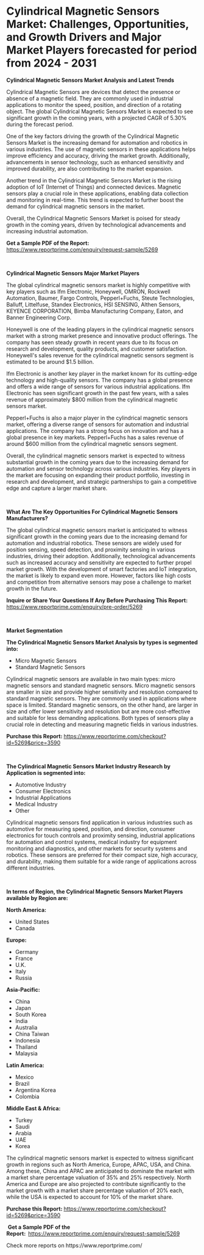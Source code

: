 <p><h1>Cylindrical Magnetic Sensors Market: Challenges, Opportunities, and Growth Drivers and Major Market Players forecasted for period from 2024 - 2031</h1></p><p><strong>Cylindrical Magnetic Sensors Market Analysis and Latest Trends</strong></p>
<p><p>Cylindrical Magnetic Sensors are devices that detect the presence or absence of a magnetic field. They are commonly used in industrial applications to monitor the speed, position, and direction of a rotating object. The global Cylindrical Magnetic Sensors Market is expected to see significant growth in the coming years, with a projected CAGR of 5.30% during the forecast period.</p><p>One of the key factors driving the growth of the Cylindrical Magnetic Sensors Market is the increasing demand for automation and robotics in various industries. The use of magnetic sensors in these applications helps improve efficiency and accuracy, driving the market growth. Additionally, advancements in sensor technology, such as enhanced sensitivity and improved durability, are also contributing to the market expansion.</p><p>Another trend in the Cylindrical Magnetic Sensors Market is the rising adoption of IoT (Internet of Things) and connected devices. Magnetic sensors play a crucial role in these applications, enabling data collection and monitoring in real-time. This trend is expected to further boost the demand for cylindrical magnetic sensors in the market.</p><p>Overall, the Cylindrical Magnetic Sensors Market is poised for steady growth in the coming years, driven by technological advancements and increasing industrial automation.</p></p>
<p><strong>Get a Sample PDF of the Report:&nbsp;</strong> <a href="https://www.reportprime.com/enquiry/request-sample/5269">https://www.reportprime.com/enquiry/request-sample/5269</a></p>
<p>&nbsp;</p>
<p><strong>Cylindrical Magnetic Sensors Major Market Players</strong></p>
<p><p>The global cylindrical magnetic sensors market is highly competitive with key players such as Ifm Electronic, Honeywell, OMRON, Rockwell Automation, Baumer, Fargo Controls, Pepperl+Fuchs, Steute Technologies, Balluff, Littelfuse, Standex Electronics, HSI SENSING, Althen Sensors, KEYENCE CORPORATION, Bimba Manufacturing Company, Eaton, and Banner Engineering Corp.</p><p>Honeywell is one of the leading players in the cylindrical magnetic sensors market with a strong market presence and innovative product offerings. The company has seen steady growth in recent years due to its focus on research and development, quality products, and customer satisfaction. Honeywell's sales revenue for the cylindrical magnetic sensors segment is estimated to be around $1.5 billion.</p><p>Ifm Electronic is another key player in the market known for its cutting-edge technology and high-quality sensors. The company has a global presence and offers a wide range of sensors for various industrial applications. Ifm Electronic has seen significant growth in the past few years, with a sales revenue of approximately $800 million from the cylindrical magnetic sensors market.</p><p>Pepperl+Fuchs is also a major player in the cylindrical magnetic sensors market, offering a diverse range of sensors for automation and industrial applications. The company has a strong focus on innovation and has a global presence in key markets. Pepperl+Fuchs has a sales revenue of around $600 million from the cylindrical magnetic sensors segment.</p><p>Overall, the cylindrical magnetic sensors market is expected to witness substantial growth in the coming years due to the increasing demand for automation and sensor technology across various industries. Key players in the market are focusing on expanding their product portfolio, investing in research and development, and strategic partnerships to gain a competitive edge and capture a larger market share.</p></p>
<p>&nbsp;</p>
<p><strong>What Are The Key Opportunities For Cylindrical Magnetic Sensors Manufacturers?</strong></p>
<p><p>The global cylindrical magnetic sensors market is anticipated to witness significant growth in the coming years due to the increasing demand for automation and industrial robotics. These sensors are widely used for position sensing, speed detection, and proximity sensing in various industries, driving their adoption. Additionally, technological advancements such as increased accuracy and sensitivity are expected to further propel market growth. With the development of smart factories and IoT integration, the market is likely to expand even more. However, factors like high costs and competition from alternative sensors may pose a challenge to market growth in the future.</p></p>
<p><strong>Inquire or Share Your Questions If Any Before Purchasing This Report:</strong> <a href="https://www.reportprime.com/enquiry/pre-order/5269">https://www.reportprime.com/enquiry/pre-order/5269</a></p>
<p>&nbsp;</p>
<p><strong>Market Segmentation</strong></p>
<p><strong>The Cylindrical Magnetic Sensors Market Analysis by types is segmented into:</strong></p>
<p><ul><li>Micro Magnetic Sensors</li><li>Standard Magnetic Sensors</li></ul></p>
<p><p>Cylindrical magnetic sensors are available in two main types: micro magnetic sensors and standard magnetic sensors. Micro magnetic sensors are smaller in size and provide higher sensitivity and resolution compared to standard magnetic sensors. They are commonly used in applications where space is limited. Standard magnetic sensors, on the other hand, are larger in size and offer lower sensitivity and resolution but are more cost-effective and suitable for less demanding applications. Both types of sensors play a crucial role in detecting and measuring magnetic fields in various industries.</p></p>
<p><strong>Purchase this Report:&nbsp;</strong><a href="https://www.reportprime.com/checkout?id=5269&price=3590">https://www.reportprime.com/checkout?id=5269&price=3590</a></p>
<p>&nbsp;</p>
<p><strong>The Cylindrical Magnetic Sensors Market Industry Research by Application is segmented into:</strong></p>
<p><ul><li>Automotive Industry</li><li>Consumer Electronics</li><li>Industrial Applications</li><li>Medical Industry</li><li>Other</li></ul></p>
<p><p>Cylindrical magnetic sensors find application in various industries such as automotive for measuring speed, position, and direction, consumer electronics for touch controls and proximity sensing, industrial applications for automation and control systems, medical industry for equipment monitoring and diagnostics, and other markets for security systems and robotics. These sensors are preferred for their compact size, high accuracy, and durability, making them suitable for a wide range of applications across different industries.</p></p>
<p>&nbsp;</p>
<p><strong>In terms of Region, the Cylindrical Magnetic Sensors Market Players available by Region are:</strong></p>
<p>
    <p> <strong> North America: </strong>
        <ul>
            <li>United States</li>
            <li>Canada</li>
        </ul>
        </p> 
    <p> <strong> Europe: </strong>
        <ul>
            <li>Germany</li>
            <li>France</li>
            <li>U.K.</li>
            <li>Italy</li>
            <li>Russia</li>
        </ul>
        </p> 
    <p> <strong> Asia-Pacific: </strong>
        <ul>
            <li>China</li>
            <li>Japan</li>
            <li>South Korea</li>
            <li>India</li>
            <li>Australia</li>
            <li>China Taiwan</li>
            <li>Indonesia</li>
            <li>Thailand</li>
            <li>Malaysia</li>
        </ul>
        </p> 
    <p> <strong> Latin America: </strong>
        <ul>
            <li>Mexico</li>
            <li>Brazil</li>
            <li>Argentina Korea</li>
            <li>Colombia</li>
        </ul>
        </p> 
    <p> <strong> Middle East & Africa: </strong>
        <ul>
            <li>Turkey</li>
            <li>Saudi</li>
            <li>Arabia</li>
            <li>UAE</li>
            <li>Korea</li>
        </ul>
    </p>
    </p>
<p><p>The cylindrical magnetic sensors market is expected to witness significant growth in regions such as North America, Europe, APAC, USA, and China. Among these, China and APAC are anticipated to dominate the market with a market share percentage valuation of 35% and 25% respectively. North America and Europe are also projected to contribute significantly to the market growth with a market share percentage valuation of 20% each, while the USA is expected to account for 10% of the market share.</p></p>
<p><strong>Purchase this Report: </strong><a href="https://www.reportprime.com/checkout?id=5269&price=3590">https://www.reportprime.com/checkout?id=5269&price=3590</a></p>
<p>&nbsp;<strong>Get a Sample PDF of the Report:&nbsp;&nbsp;</strong><a href="https://www.reportprime.com/enquiry/request-sample/5269">https://www.reportprime.com/enquiry/request-sample/5269</a></p>
<p><strong></strong></p>
<p>Check more reports on https://www.reportprime.com/</p>